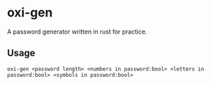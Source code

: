 # oxi-gen
A password generator written in rust for practice.

## Usage
`oxi-gen <password length> <numbers in password:bool> <letters in password:bool> <symbols in password:bool>`
